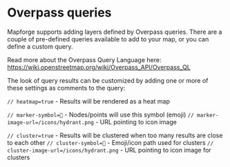 # Overpass queries 

Mapforge supports adding layers defined by Overpass queries. 
There are a couple of pre-defined queries available to add to your map, 
or you can define a custom query. 

Read more about the Overpass Query Language here: 
https://wiki.openstreetmap.org/wiki/Overpass_API/Overpass_QL

The look of query results can be customized by adding one or more of these 
settings as comments to the query: 

`// heatmap=true` - Results will be rendered as a heat map 

`// marker-symbol=🍻` - Nodes/points will use this symbol (emoji)
`// marker-image-url=/icons/hydrant.png` - URL pointing to icon image

`// cluster=true` - Results will be clustered when too many results are close to each other
`// cluster-symbol=🍻` - Emoji/icon path used for clusters 
`// cluster-image-url=/icons/hydrant.png` - URL pointing to icon image for clusters
